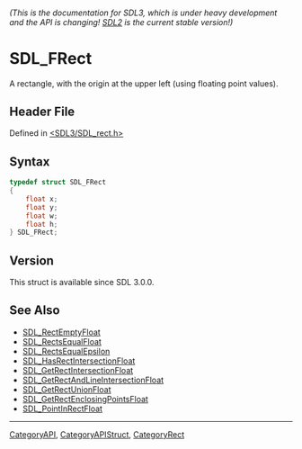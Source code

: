###### (This is the documentation for SDL3, which is under heavy development and the API is changing! [SDL2](https://wiki.libsdl.org/SDL2/) is the current stable version!)
# SDL_FRect

A rectangle, with the origin at the upper left (using floating point values).

## Header File

Defined in [<SDL3/SDL_rect.h>](https://github.com/libsdl-org/SDL/blob/main/include/SDL3/SDL_rect.h)

## Syntax

```c
typedef struct SDL_FRect
{
    float x;
    float y;
    float w;
    float h;
} SDL_FRect;
```

## Version

This struct is available since SDL 3.0.0.

## See Also

- [SDL_RectEmptyFloat](SDL_RectEmptyFloat)
- [SDL_RectsEqualFloat](SDL_RectsEqualFloat)
- [SDL_RectsEqualEpsilon](SDL_RectsEqualEpsilon)
- [SDL_HasRectIntersectionFloat](SDL_HasRectIntersectionFloat)
- [SDL_GetRectIntersectionFloat](SDL_GetRectIntersectionFloat)
- [SDL_GetRectAndLineIntersectionFloat](SDL_GetRectAndLineIntersectionFloat)
- [SDL_GetRectUnionFloat](SDL_GetRectUnionFloat)
- [SDL_GetRectEnclosingPointsFloat](SDL_GetRectEnclosingPointsFloat)
- [SDL_PointInRectFloat](SDL_PointInRectFloat)

----
[CategoryAPI](CategoryAPI), [CategoryAPIStruct](CategoryAPIStruct), [CategoryRect](CategoryRect)

